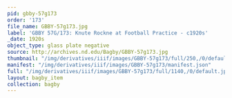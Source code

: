 ```yaml
---
pid: gbby-57g173
order: '173'
file_name: GBBY-57g173.jpg
label: 'GBBY 57G/173: Knute Rockne at Football Practice - c1920s'
_date: 1920s
object_type: glass plate negative
source: http://archives.nd.edu/Bagby/GBBY-57g173.jpg
thumbnail: "/img/derivatives/iiif/images/GBBY-57g173/full/250,/0/default.jpg"
manifest: "/img/derivatives/iiif/images/GBBY-57g173/manifest.json"
full: "/img/derivatives/iiif/images/GBBY-57g173/full/1140,/0/default.jpg"
layout: bagby_item
collection: bagby
---
```


